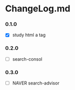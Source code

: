 # ChangeLog.md


### 0.1.0
- [x] study html a tag

### 0.2.0
- [ ] search-consol

### 0.3.0
- [ ] NAVER search-advisor
